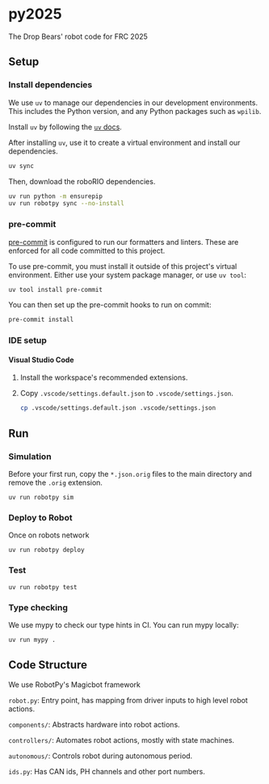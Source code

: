 # py2025

The Drop Bears' robot code for FRC 2025

## Setup

### Install dependencies

We use `uv` to manage our dependencies in our development environments.
This includes the Python version, and any Python packages such as `wpilib`.

Install `uv` by following the [`uv` docs](https://docs.astral.sh/uv/).

After installing `uv`, use it to create a virtual environment and install our dependencies.

```sh
uv sync
```

Then, download the roboRIO dependencies.

```sh
uv run python -m ensurepip
uv run robotpy sync --no-install
```

### pre-commit

[pre-commit][] is configured to run our formatters and linters.
These are enforced for all code committed to this project.

To use pre-commit, you must install it outside of this project's virtual environment.
Either use your system package manager, or use `uv tool`:

```sh
uv tool install pre-commit
```

You can then set up the pre-commit hooks to run on commit:

```sh
pre-commit install
```

[pre-commit]: https://pre-commit.com

### IDE setup

#### Visual Studio Code

1. Install the workspace's recommended extensions.
2. Copy `.vscode/settings.default.json` to `.vscode/settings.json`.

   ```sh
   cp .vscode/settings.default.json .vscode/settings.json
   ```

## Run

### Simulation

Before your first run, copy the `*.json.orig` files to the main directory and remove the `.orig` extension.

```
uv run robotpy sim
```

### Deploy to Robot

Once on robots network

```
uv run robotpy deploy
```

### Test

```
uv run robotpy test
```

### Type checking

We use mypy to check our type hints in CI. You can run mypy locally:

```sh
uv run mypy .
```

## Code Structure

We use RobotPy's Magicbot framework

`robot.py`: Entry point, has mapping from driver inputs to high level robot actions.

`components/`: Abstracts hardware into robot actions.

`controllers/`: Automates robot actions, mostly with state machines.

`autonomous/`: Controls robot during autonomous period.

`ids.py`: Has CAN ids, PH channels and other port numbers.
